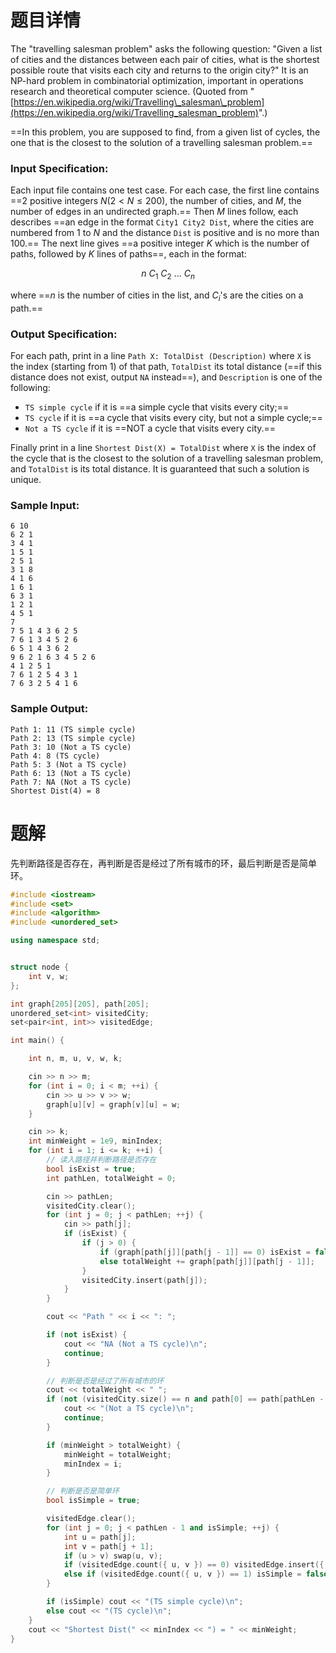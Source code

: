# 题目详情
The "travelling salesman problem" asks the following question: "Given a list of cities and the distances between each pair of cities, what is the shortest possible route that visits each city and returns to the origin city?" It is an NP-hard problem in combinatorial optimization, important in operations research and theoretical computer science. (Quoted from "[https://en.wikipedia.org/wiki/Travelling\_salesman\_problem](https://en.wikipedia.org/wiki/Travelling_salesman_problem)".)

==In this problem, you are supposed to find, from a given list of cycles, the one that is the closest to the solution of a travelling salesman problem.==

### Input Specification:

Each input file contains one test case. For each case, the first line contains ==2 positive integers $N (2<N≤200)$, the number of cities, and $M$, the number of edges in an undirected graph.== Then $M$ lines follow, each describes ==an edge in the format `City1 City2 Dist`, where the cities are numbered from 1 to $N$ and the distance `Dist` is positive and is no more than 100.== The next line gives ==a positive integer $K$ which is the number of paths, followed by $K$ lines of paths==, each in the format:

$$n \ C_1 \ C_2 \ ... \ C_n$$

where ==$n$ is the number of cities in the list, and $C_i$'s are the cities on a path.==

### Output Specification:

For each path, print in a line `Path X: TotalDist (Description)` where `X` is the index (starting from 1) of that path, `TotalDist` its total distance (==if this distance does not exist, output `NA` instead==), and `Description` is one of the following:

*   `TS simple cycle` if it is ==a simple cycle that visits every city;==
*   `TS cycle` if it is ==a cycle that visits every city, but not a simple cycle;==
*   `Not a TS cycle` if it is ==NOT a cycle that visits every city.==

Finally print in a line `Shortest Dist(X) = TotalDist` where `X` is the index of the cycle that is the closest to the solution of a travelling salesman problem, and `TotalDist` is its total distance. It is guaranteed that such a solution is unique.

### Sample Input:

    6 10
    6 2 1
    3 4 1
    1 5 1
    2 5 1
    3 1 8
    4 1 6
    1 6 1
    6 3 1
    1 2 1
    4 5 1
    7
    7 5 1 4 3 6 2 5
    7 6 1 3 4 5 2 6
    6 5 1 4 3 6 2
    9 6 2 1 6 3 4 5 2 6
    4 1 2 5 1
    7 6 1 2 5 4 3 1
    7 6 3 2 5 4 1 6


### Sample Output:

    Path 1: 11 (TS simple cycle)
    Path 2: 13 (TS simple cycle)
    Path 3: 10 (Not a TS cycle)
    Path 4: 8 (TS cycle)
    Path 5: 3 (Not a TS cycle)
    Path 6: 13 (Not a TS cycle)
    Path 7: NA (Not a TS cycle)
    Shortest Dist(4) = 8
# 题解

先判断路径是否存在，再判断是否是经过了所有城市的环，最后判断是否是简单环。

```CPP
#include <iostream>
#include <set>
#include <algorithm>
#include <unordered_set>

using namespace std;


struct node {
    int v, w;
};

int graph[205][205], path[205];
unordered_set<int> visitedCity;
set<pair<int, int>> visitedEdge;

int main() {

    int n, m, u, v, w, k;

    cin >> n >> m;
    for (int i = 0; i < m; ++i) {
        cin >> u >> v >> w;
        graph[u][v] = graph[v][u] = w;
    }

    cin >> k;
    int minWeight = 1e9, minIndex;
    for (int i = 1; i <= k; ++i) {
        // 读入路径并判断路径是否存在
        bool isExist = true;
        int pathLen, totalWeight = 0;

        cin >> pathLen;
        visitedCity.clear();
        for (int j = 0; j < pathLen; ++j) {
            cin >> path[j];
            if (isExist) {
                if (j > 0) {
                    if (graph[path[j]][path[j - 1]] == 0) isExist = false;
                    else totalWeight += graph[path[j]][path[j - 1]];
                }
                visitedCity.insert(path[j]);
            }
        }

        cout << "Path " << i << ": ";

        if (not isExist) {
            cout << "NA (Not a TS cycle)\n";
            continue;
        }

        // 判断是否是经过了所有城市的环
        cout << totalWeight << " ";
        if (not (visitedCity.size() == n and path[0] == path[pathLen - 1])) {
            cout << "(Not a TS cycle)\n";
            continue;
        }

        if (minWeight > totalWeight) {
            minWeight = totalWeight;
            minIndex = i;
        }

        // 判断是否是简单环
        bool isSimple = true;

        visitedEdge.clear();
        for (int j = 0; j < pathLen - 1 and isSimple; ++j) {
            int u = path[j];
            int v = path[j + 1];
            if (u > v) swap(u, v);
            if (visitedEdge.count({ u, v }) == 0) visitedEdge.insert({ u, v });
            else if (visitedEdge.count({ u, v }) == 1) isSimple = false;
        }

        if (isSimple) cout << "(TS simple cycle)\n";
        else cout << "(TS cycle)\n";
    }
    cout << "Shortest Dist(" << minIndex << ") = " << minWeight;
}
```

